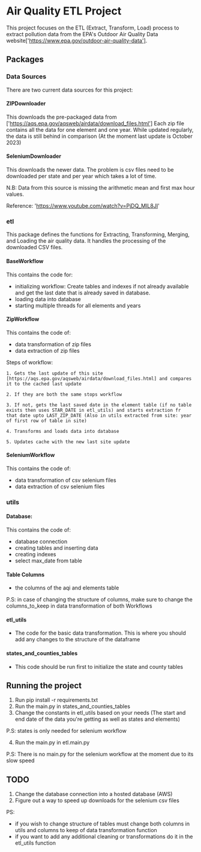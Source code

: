 # Air Quality ETL Project

This project focuses on the ETL (Extract, Transform, Load) process to extract pollution data from 
the EPA's Outdoor Air Quality Data website['https://www.epa.gov/outdoor-air-quality-data'].

## Packages
### Data Sources
There are two current data sources for this project:

#### ZIPDownloader
This downloads the pre-packaged data from ['https://aqs.epa.gov/aqsweb/airdata/download_files.html']
Each zip file contains all the data for one element and one year. While updated regularly, the data is still behind 
in comparison (At the moment last update is October 2023)

#### SeleniumDownloader
This downloads the newer data. The problem is csv files need to be downloaded per state and per year
which takes a lot of time.

N.B: Data from this source is missing the arithmetic mean and first max hour values.

Reference: 'https://www.youtube.com/watch?v=PjDQ_MIL8JI'

### etl
This package defines the functions for Extracting, Transforming, Merging,
and Loading the air quality data. It handles the processing of the 
downloaded CSV files.

#### BaseWorkflow
This contains the code for:
- initializing workflow: Create tables and indexes if not already available and get the last date that is already saved in database.
- loading data into database
- starting multiple threads for all elements and years

#### ZipWorkflow
This contains the code of:
- data transformation of zip files
- data extraction of zip files

Steps of workflow:

    1. Gets the last update of this site [https://aqs.epa.gov/aqsweb/airdata/download_files.html] and compares it to the cached last update

    2. If they are both the same stops workflow 

    3. If not, gets the last saved date in the element table (if no table exists then uses STAR_DATE in etl_utils) and starts extraction fr
    that date upto LAST_ZIP_DATE (Also in utils extracted from site: year of first row of table in site)

    4. Transforms and loads data into database

    5. Updates cache with the new last site update
    
#### SeleniumWorkflow
This contains the code of:
- data transformation of csv selenium files
- data extraction of csv selenium files

### utils
#### Database:
This contains the code of:
- database connection
- creating tables and inserting data
- creating indexes
- select max_date from table

#### Table Columns
- the columns of the aqi and elements table

P.S: in case of changing the structure of columns, make sure to change the columns_to_keep 
in data transformation of both Workflows

#### etl_utils
- The code for the basic data transformation. This is where you should add any changes to the structure of 
the dataframe

#### states_and_counties_tables
- This code should be run first to initialize the state and county tables


## Running the project
1. Run pip install -r requirements.txt
2. Run the main.py in states_and_counties_tables
3. Change the constants in etl_utils based on your needs (The start and end date of the data you're getting as well as states and elements)

P.S: states is only needed for selenium workflow

4. Run the main.py in etl.main.py

P.S: There is no main.py for the selenium workflow at the moment due to its slow speed


## TODO
1. Change the database connection into a hosted database (AWS)
2. Figure out a way to speed up downloads for the selenium csv files

PS:
- if you wish to change structure of tables must change both columns in utils and columns to keep of data transformation function
- if you want to add any additional cleaning or transformations do it in the etl_utils function
